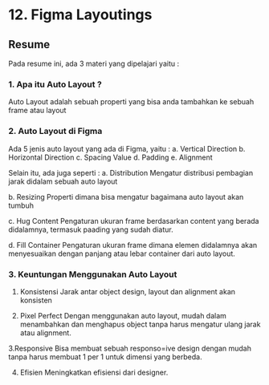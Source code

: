 # 12. Figma Layoutings

## Resume
Pada resume ini, ada 3 materi yang dipelajari yaitu :

### 1. Apa itu Auto Layout ?
Auto Layout adalah sebuah properti yang bisa anda tambahkan
ke sebuah frame atau layout

### 2. Auto Layout di Figma
Ada 5 jenis auto layout yang ada di Figma, yaitu :
a. Vertical Direction
b. Horizontal Direction
c. Spacing Value
d. Padding
e. Alignment

Selain itu, ada juga seperti :
a. Distribution
Mengatur distribusi pembagian jarak didalam sebuah auto layout

b. Resizing
Properti dimana bisa mengatur bagaimana auto layout akan tumbuh

c. Hug Content
Pengaturan ukuran frame berdasarkan content yang berada didalamnya,
termasuk paading yang sudah diatur.

d. Fill Container
Pengaturan ukuran frame dimana elemen didalamnya akan menyesuaikan dengan
panjang atau lebar container dari auto layout.

### 3. Keuntungan Menggunakan Auto Layout
1. Konsistensi
Jarak antar object design, layout dan alignment akan konsisten

2. Pixel Perfect
Dengan menggunakan auto layout, mudah dalam menambahkan dan menghapus
object tanpa harus mengatur ulang jarak atau alignment.

3.Responsive
Bisa membuat sebuah responso=ive design dengan mudah tanpa harus 
membuat 1 per 1 untuk dimensi yang berbeda.

4. Efisien
Meningkatkan efisiensi dari designer.